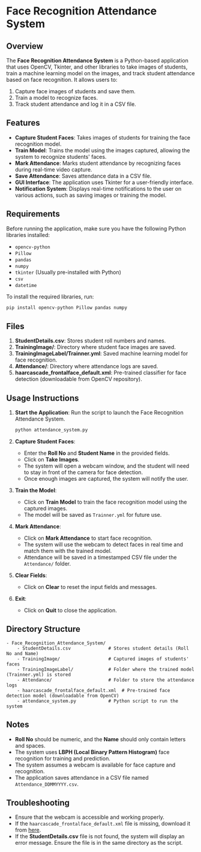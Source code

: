 
# Face Recognition Attendance System

## Overview
The **Face Recognition Attendance System** is a Python-based application that uses OpenCV, Tkinter, and other libraries to take images of students, train a machine learning model on the images, and track student attendance based on face recognition. It allows users to:

1. Capture face images of students and save them.
2. Train a model to recognize faces.
3. Track student attendance and log it in a CSV file.

## Features
- **Capture Student Faces**: Takes images of students for training the face recognition model.
- **Train Model**: Trains the model using the images captured, allowing the system to recognize students' faces.
- **Mark Attendance**: Marks student attendance by recognizing faces during real-time video capture.
- **Save Attendance**: Saves attendance data in a CSV file.
- **GUI Interface**: The application uses Tkinter for a user-friendly interface.
- **Notification System**: Displays real-time notifications to the user on various actions, such as saving images or training the model.

## Requirements
Before running the application, make sure you have the following Python libraries installed:

- `opencv-python`
- `Pillow`
- `pandas`
- `numpy`
- `tkinter` (Usually pre-installed with Python)
- `csv`
- `datetime`

To install the required libraries, run:

```bash
pip install opencv-python Pillow pandas numpy
```

## Files
1. **StudentDetails.csv**: Stores student roll numbers and names.
2. **TrainingImage/**: Directory where student face images are saved.
3. **TrainingImageLabel/Trainner.yml**: Saved machine learning model for face recognition.
4. **Attendance/**: Directory where attendance logs are saved.
5. **haarcascade_frontalface_default.xml**: Pre-trained classifier for face detection (downloadable from OpenCV repository).

## Usage Instructions

1. **Start the Application**:
   Run the script to launch the Face Recognition Attendance System.

   ```bash
   python attendance_system.py
   ```

2. **Capture Student Faces**:
   - Enter the **Roll No** and **Student Name** in the provided fields.
   - Click on **Take Images**.
   - The system will open a webcam window, and the student will need to stay in front of the camera for face detection.
   - Once enough images are captured, the system will notify the user.

3. **Train the Model**:
   - Click on **Train Model** to train the face recognition model using the captured images.
   - The model will be saved as `Trainner.yml` for future use.

4. **Mark Attendance**:
   - Click on **Mark Attendance** to start face recognition.
   - The system will use the webcam to detect faces in real time and match them with the trained model.
   - Attendance will be saved in a timestamped CSV file under the `Attendance/` folder.

5. **Clear Fields**:
   - Click on **Clear** to reset the input fields and messages.

6. **Exit**:
   - Click on **Quit** to close the application.

## Directory Structure

```
- Face_Recognition_Attendance_System/
    - StudentDetails.csv              # Stores student details (Roll No and Name)
    - TrainingImage/                  # Captured images of students' faces
    - TrainingImageLabel/             # Folder where the trained model (Trainner.yml) is stored
    - Attendance/                     # Folder to store the attendance logs
    - haarcascade_frontalface_default.xml  # Pre-trained face detection model (downloadable from OpenCV)
    - attendance_system.py            # Python script to run the system
```

## Notes
- **Roll No** should be numeric, and the **Name** should only contain letters and spaces.
- The system uses **LBPH (Local Binary Pattern Histogram)** face recognition for training and prediction.
- The system assumes a webcam is available for face capture and recognition.
- The application saves attendance in a CSV file named `Attendance_DDMMYYYY.csv`.

## Troubleshooting
- Ensure that the webcam is accessible and working properly.
- If the `haarcascade_frontalface_default.xml` file is missing, download it from [here](https://github.com/opencv/opencv/tree/master/data/haarcascades).
- If the **StudentDetails.csv** file is not found, the system will display an error message. Ensure the file is in the same directory as the script.
